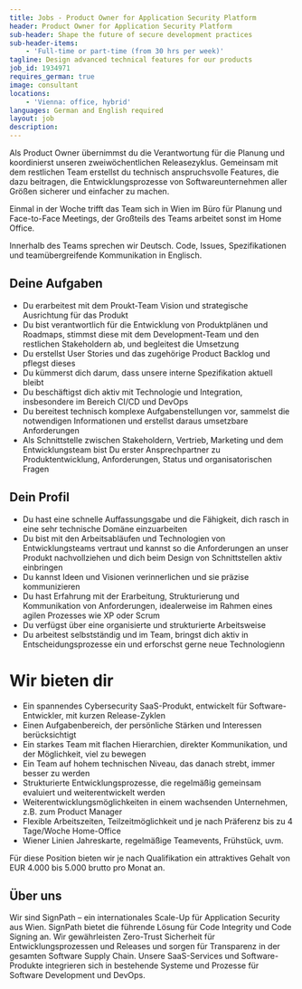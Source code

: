 ```yaml
---
title: Jobs - Product Owner for Application Security Platform
header: Product Owner for Application Security Platform
sub-header: Shape the future of secure development practices
sub-header-items:
    - 'Full-time or part-time (from 30 hrs per week)'
tagline: Design advanced technical features for our products
job_id: 1934971
requires_german: true
image: consultant
locations: 
    - 'Vienna: office, hybrid'
languages: German and English required
layout: job
description:
---
```


Als Product Owner übernimmst du die Verantwortung für die Planung und koordinierst unseren zweiwöchentlichen Releasezyklus. Gemeinsam mit dem restlichen Team erstellst du technisch anspruchsvolle Features, die dazu beitragen, die Entwicklungsprozesse von Softwareunternehmen aller Größen sicherer und einfacher zu machen.

Einmal in der Woche trifft das Team sich in Wien im Büro für Planung und Face-to-Face Meetings, der Großteils des Teams arbeitet sonst im Home Office.

Innerhalb des Teams sprechen wir Deutsch. Code, Issues, Spezifikationen und teamübergreifende Kommunikation in Englisch.

## Deine Aufgaben

* Du erarbeitest mit dem Proukt-Team Vision und strategische Ausrichtung für das Produkt 
* Du bist verantwortlich für die Entwicklung von Produktplänen und Roadmaps, stimmst diese mit dem Development-Team und den restlichen Stakeholdern ab, und begleitest die Umsetzung
* Du erstellst User Stories und das zugehörige Product Backlog und pflegst dieses
* Du kümmerst dich darum, dass unsere interne Spezifikation aktuell bleibt
* Du beschäftigst dich aktiv mit Technologie und Integration, insbesondere im Bereich CI/CD und DevOps
* Du bereitest technisch komplexe Aufgabenstellungen vor, sammelst die notwendigen Informationen und erstellst daraus umsetzbare Anforderungen
* Als Schnittstelle zwischen Stakeholdern, Vertrieb, Marketing und dem Entwicklungsteam bist Du erster Ansprechpartner zu Produktentwicklung, Anforderungen, Status und organisatorischen Fragen

## Dein Profil

* Du hast eine schnelle Auffassungsgabe und die Fähigkeit, dich rasch in eine sehr technische Domäne einzuarbeiten 
* Du bist mit den Arbeitsabläufen und Technologien von Entwicklungsteams vertraut und kannst so die Anforderungen an unser Produkt nachvollziehen und dich beim Design von Schnittstellen aktiv einbringen
* Du kannst Ideen und Visionen verinnerlichen und sie präzise kommunizieren
* Du hast Erfahrung mit der Erarbeitung, Strukturierung und Kommunikation von Anforderungen, idealerweise im Rahmen eines agilen Prozesses wie XP oder Scrum
* Du verfügst über eine organisierte und strukturierte Arbeitsweise
* Du arbeitest selbstständig und im Team, bringst dich aktiv in Entscheidungsprozesse ein und erforschst gerne neue Technologienn

# Wir bieten dir

* Ein spannendes Cybersecurity SaaS-Produkt, entwickelt für Software-Entwickler, mit kurzen Release-Zyklen
* Einen Aufgabenbereich, der persönliche Stärken und Interessen berücksichtigt
* Ein starkes Team mit flachen Hierarchien, direkter Kommunikation, und der Möglichkeit, viel zu bewegen
* Ein Team auf hohem technischen Niveau, das danach strebt, immer besser zu werden
* Strukturierte Entwicklungsprozesse, die regelmäßig gemeinsam evaluiert und weiterentwickelt werden
* Weiterentwicklungsmöglichkeiten in einem wachsenden Unternehmen, z.B. zum Product Manager
* Flexible Arbeitszeiten, Teilzeitmöglichkeit und je nach Präferenz bis zu 4 Tage/Woche Home-Office
* Wiener Linien Jahreskarte, regelmäßige Teamevents, Frühstück, uvm.

Für diese Position bieten wir je nach Qualifikation ein attraktives Gehalt von EUR 4.000 bis 5.000 brutto pro Monat an.

## Über uns

Wir sind SignPath &ndash; ein internationales Scale-Up für Application Security aus Wien. SignPath bietet die führende Lösung für Code Integrity und Code Signing an. Wir gewährleisten Zero-Trust Sicherheit für Entwicklungsprozessen und Releases und sorgen für Transparenz in der gesamten Software Supply Chain. Unsere SaaS-Services und Software-Produkte integrieren sich in bestehende Systeme und Prozesse für Software Development und DevOps.

